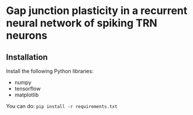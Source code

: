 # Gap junction plasticity in a recurrent neural network of spiking TRN neurons

## Installation
Install the following Python libraries:
* numpy
* tensorflow
* matplotlib

You can do: `pip install -r requirements.txt`
